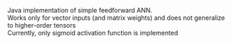 Java implementation of simple feedforward ANN.
<br /> Works only for vector inputs (and matrix weights) and does not generalize to higher-order tensors 
<br /> Currently, only sigmoid activation function is implemented
